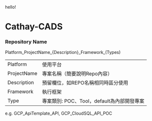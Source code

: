 hello!

# Cathay-CADS

### Repository Name
Platform_ProjectName_{Description}\_Framework_(Types)

| | |
|--|--|
|Platform | 使用平台 |
|ProjectName | 專案名稱（簡要說明Repo內容）|
|Description | 預留欄位，如REPO名稱相同時區分使用|
|Framework | 執行框架 |
|Type | 專案類別: POC、Tool，default為內部開發專案

e.g. GCP_ApiTemplate_API, GCP_CloudSQL_API_POC
